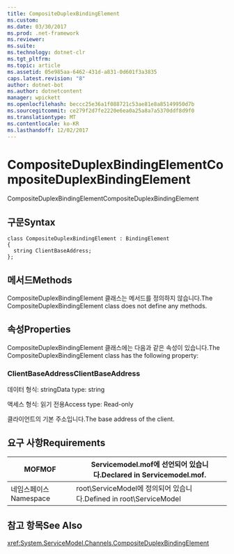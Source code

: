 ```yaml
---
title: CompositeDuplexBindingElement
ms.custom: 
ms.date: 03/30/2017
ms.prod: .net-framework
ms.reviewer: 
ms.suite: 
ms.technology: dotnet-clr
ms.tgt_pltfrm: 
ms.topic: article
ms.assetid: 05e985aa-6462-431d-a831-0d601f3a3835
caps.latest.revision: "8"
author: dotnet-bot
ms.author: dotnetcontent
manager: wpickett
ms.openlocfilehash: beccc25e36a1f088721c53ae81e8a85149950d7b
ms.sourcegitcommit: ce279f2d7fe2220e6ea0a25a8a7a5370ddf8d9f0
ms.translationtype: MT
ms.contentlocale: ko-KR
ms.lasthandoff: 12/02/2017
---
```

# <a name="compositeduplexbindingelement"></a><span data-ttu-id="29489-102">CompositeDuplexBindingElement</span><span class="sxs-lookup"><span data-stu-id="29489-102">CompositeDuplexBindingElement</span></span>
<span data-ttu-id="29489-103">CompositeDuplexBindingElement</span><span class="sxs-lookup"><span data-stu-id="29489-103">CompositeDuplexBindingElement</span></span>  
  
## <a name="syntax"></a><span data-ttu-id="29489-104">구문</span><span class="sxs-lookup"><span data-stu-id="29489-104">Syntax</span></span>  
  
```  
class CompositeDuplexBindingElement : BindingElement  
{  
  string ClientBaseAddress;  
};  
```  
  
## <a name="methods"></a><span data-ttu-id="29489-105">메서드</span><span class="sxs-lookup"><span data-stu-id="29489-105">Methods</span></span>  
 <span data-ttu-id="29489-106">CompositeDuplexBindingElement 클래스는 메서드를 정의하지 않습니다.</span><span class="sxs-lookup"><span data-stu-id="29489-106">The CompositeDuplexBindingElement class does not define any methods.</span></span>  
  
## <a name="properties"></a><span data-ttu-id="29489-107">속성</span><span class="sxs-lookup"><span data-stu-id="29489-107">Properties</span></span>  
 <span data-ttu-id="29489-108">CompositeDuplexBindingElement 클래스에는 다음과 같은 속성이 있습니다.</span><span class="sxs-lookup"><span data-stu-id="29489-108">The CompositeDuplexBindingElement class has the following property:</span></span>  
  
### <a name="clientbaseaddress"></a><span data-ttu-id="29489-109">ClientBaseAddress</span><span class="sxs-lookup"><span data-stu-id="29489-109">ClientBaseAddress</span></span>  
 <span data-ttu-id="29489-110">데이터 형식: string</span><span class="sxs-lookup"><span data-stu-id="29489-110">Data type: string</span></span>  
  
 <span data-ttu-id="29489-111">액세스 형식: 읽기 전용</span><span class="sxs-lookup"><span data-stu-id="29489-111">Access type: Read-only</span></span>  
  
 <span data-ttu-id="29489-112">클라이언트의 기본 주소입니다.</span><span class="sxs-lookup"><span data-stu-id="29489-112">The base address of the client.</span></span>  
  
## <a name="requirements"></a><span data-ttu-id="29489-113">요구 사항</span><span class="sxs-lookup"><span data-stu-id="29489-113">Requirements</span></span>  
  
|<span data-ttu-id="29489-114">MOF</span><span class="sxs-lookup"><span data-stu-id="29489-114">MOF</span></span>|<span data-ttu-id="29489-115">Servicemodel.mof에 선언되어 있습니다.</span><span class="sxs-lookup"><span data-stu-id="29489-115">Declared in Servicemodel.mof.</span></span>|  
|---------|-----------------------------------|  
|<span data-ttu-id="29489-116">네임스페이스</span><span class="sxs-lookup"><span data-stu-id="29489-116">Namespace</span></span>|<span data-ttu-id="29489-117">root\ServiceModel에 정의되어 있습니다.</span><span class="sxs-lookup"><span data-stu-id="29489-117">Defined in root\ServiceModel</span></span>|  
  
## <a name="see-also"></a><span data-ttu-id="29489-118">참고 항목</span><span class="sxs-lookup"><span data-stu-id="29489-118">See Also</span></span>  
 <xref:System.ServiceModel.Channels.CompositeDuplexBindingElement>
